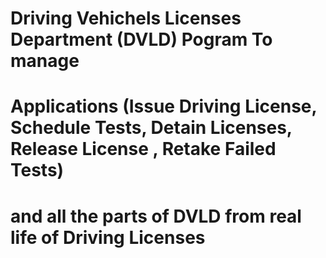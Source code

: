 # Driving Vehichels Licenses Department (DVLD) Pogram To manage
# Applications (Issue Driving License, Schedule Tests, Detain Licenses, Release License , Retake Failed Tests)
# and all the parts of DVLD from real life of Driving Licenses 
